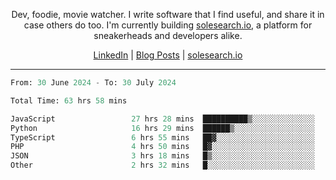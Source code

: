 <p align="center">Dev, foodie, movie watcher. I write software that I find useful, and share it in case others do too. I'm currently building <a href="https://solesearch.io">solesearch.io</a>, a platform for sneakerheads and developers alike.</p>
<p align="center">
  <a href="https://www.linkedin.com/in/peter-rauscher">LinkedIn</a>
  |
  <a href="https://dev.to/peterrauscher">Blog Posts</a>
  |
  <a href="https://solesearch.io">solesearch.io</a>
</p>
<hr/>
<!--START_SECTION:waka-->

```python
From: 30 June 2024 - To: 30 July 2024

Total Time: 63 hrs 58 mins

JavaScript                 27 hrs 28 mins  ██████████▒░░░░░░░░░░░░░░   41.29 %
Python                     16 hrs 29 mins  ██████▒░░░░░░░░░░░░░░░░░░   24.80 %
TypeScript                 6 hrs 55 mins   ██▓░░░░░░░░░░░░░░░░░░░░░░   10.41 %
PHP                        4 hrs 50 mins   █▓░░░░░░░░░░░░░░░░░░░░░░░   07.28 %
JSON                       3 hrs 18 mins   █▒░░░░░░░░░░░░░░░░░░░░░░░   04.97 %
Other                      2 hrs 32 mins   █░░░░░░░░░░░░░░░░░░░░░░░░   03.82 %
```

<!--END_SECTION:waka-->
